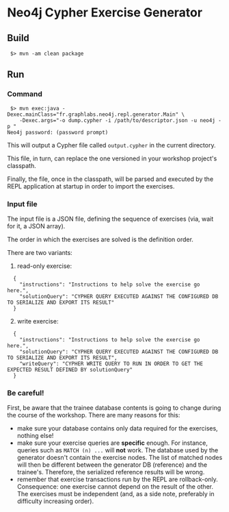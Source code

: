 # Neo4j Cypher Exercise Generator

## Build

```
 $> mvn -am clean package
```

## Run

### Command
```
 $> mvn exec:java -Dexec.mainClass="fr.graphlabs.neo4j.repl.generator.Main" \
    -Dexec.args="-o dump.cypher -i /path/to/descriptor.json -u neo4j -p "
Neo4j password: (password prompt)
```

This will output a Cypher file called `output.cypher` in the current directory.

This file, in turn, can replace the one versioned in your workshop project's classpath.

Finally, the file, once in the classpath, will be parsed and executed by the REPL application at startup in order to import the exercises.

### Input file

The input file is a JSON file, defining the sequence of exercises (via, wait for it, a JSON array).

The order in which the exercises are solved is the definition order.

There are two variants:

 1. read-only exercise: 
```
  {
    "instructions": "Instructions to help solve the exercise go here.",
    "solutionQuery": "CYPHER QUERY EXECUTED AGAINST THE CONFIGURED DB TO SERIALIZE AND EXPORT ITS RESULT"
  }
```
 2. write exercise:
```
  {
    "instructions": "Instructions to help solve the exercise go here.",
    "solutionQuery": "CYPHER QUERY EXECUTED AGAINST THE CONFIGURED DB TO SERIALIZE AND EXPORT ITS RESULT",
    "writeQuery": "CYPHER WRITE QUERY TO RUN IN ORDER TO GET THE EXPECTED RESULT DEFINED BY solutionQuery"
  }
```

### Be careful!

First, be aware that the trainee database contents is going to change during the course of the workshop.
There are many reasons for this:

 * make sure your database contains only data required for the exercises, nothing else!
 * make sure your exercise queries are **specific** enough. 
 For instance, queries such as `MATCH (n) ...` will **not** work. 
 The database used by the generator doesn't contain the exercise nodes.
 The list of matched nodes will then be different between the generator DB (reference) and the trainee's. Therefore, 
 the serialized reference results will be wrong.
 * remember that exercise transactions run by the REPL are rollback-only. Consequence: one exercise cannot depend
 on the result of the other. The exercises must be independent (and, as a side note, preferably in difficulty 
 increasing order).
